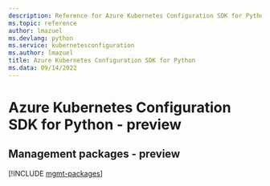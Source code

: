 ```yaml
---
description: Reference for Azure Kubernetes Configuration SDK for Python
ms.topic: reference
author: lmazuel
ms.devlang: python
ms.service: kubernetesconfiguration
ms.author: lmazuel
title: Azure Kubernetes Configuration SDK for Python
ms.data: 09/14/2022
---
```

# Azure Kubernetes Configuration SDK for Python - preview

## Management packages - preview
[!INCLUDE [mgmt-packages](kubernetes-configuration-mgmt-index.md)]
